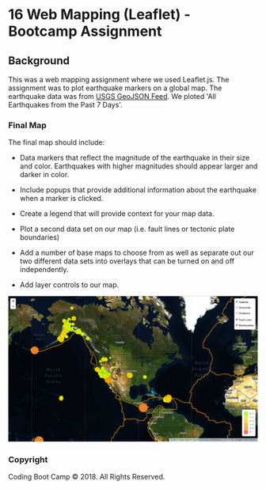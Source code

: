 # 16 Web Mapping (Leaflet) - Bootcamp Assignment 

## Background

This was a web mapping assignment where we used Leaflet.js. The assignment was to plot earthquake markers on a global map. The earthquake data was from [USGS GeoJSON Feed](http://earthquake.usgs.gov/earthquakes/feed/v1.0/geojson.php). We ploted 'All Earthquakes from the Past 7 Days'. 

### Final Map

The final map should include:

 * Data markers that reflect the magnitude of the earthquake in their size and color. Earthquakes with higher magnitudes should appear larger and darker in color.

 * Include popups that provide additional information about the earthquake when a marker is clicked.

* Create a legend that will provide context for your map data.

* Plot a second data set on our map (i.e. fault lines or tectonic plate boundaries)

* Add a number of base maps to choose from as well as separate out our two different data sets into overlays that can be turned on and off independently.

* Add layer controls to our map.

![Final Map](Images/5-Advanced.png)



### Copyright

Coding Boot Camp © 2018. All Rights Reserved.
